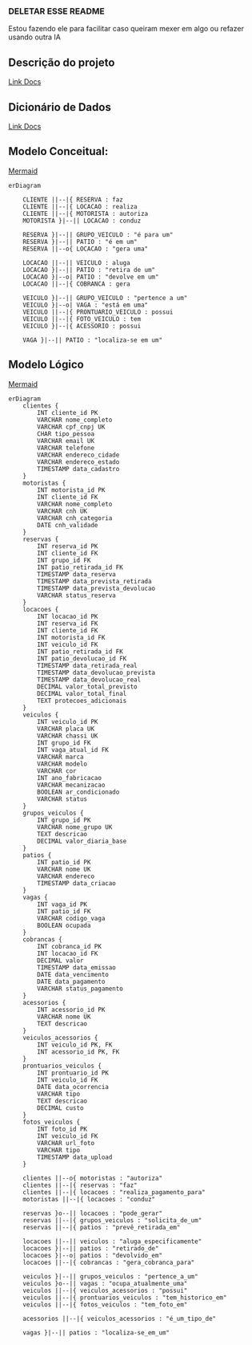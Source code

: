 ### DELETAR ESSE README

Estou fazendo ele para facilitar caso queiram mexer em algo ou refazer usando outra IA

## Descrição do projeto

[Link Docs](https://docs.google.com/document/d/1CJpnWyNE_4B8kO2N9JbzJtQpviRrUeAEqrEtUO0f1Ls/edit?usp=sharing)

## Dicionário de Dados

[Link Docs](https://docs.google.com/document/d/1K5Jhc2EFSNiQyqlwt_XlVp-VQizl6GsnHKK9_ORXV0o/edit?usp=sharing)

## Modelo Conceitual:

[Mermaid](https://www.mermaidchart.com/play?utm_source=mermaid_live_editor&utm_medium=toggle#pako:eNp1kkGOgyAUhq9C2PcC3TGUaUw6xaB2ZTIh-saYqBjULqo9zCznHL3YQK0tnTJs-fjfxw8jzlQOeI1Bb0pZaFmnDTKL7gK2jxmaptVqGpFgERMHgtboS568xI5TQgk3hAZZlSfppT54zEUQxTZJDr3Sd_Cxc7bo5ARmqskHM3UGF5UbthVJyD8PLKDJzsIpvvygVmqJhjrF3iMhiYM7CrUHtLbKvVOKC7hGSovO8LI7zakPBVkNhXxmXiZr6EsTmIMz3YWVC-dwVNURnl2fxo-I8jdB9tQWa1UXycXq37Za0D00GSC3MPeUMTmQLbnC0PWX71lD_mVvHqHg-zghInDHtKrrhtLLv5t3d8geao_4iAhlUWQ-iJt2A63cS7-Vyq6_cNXda0P4_AsNVt_v)

```
erDiagram

    CLIENTE ||--|{ RESERVA : faz
    CLIENTE ||--|{ LOCACAO : realiza
    CLIENTE ||--|{ MOTORISTA : autoriza
    MOTORISTA }|--|| LOCACAO : conduz

    RESERVA }|--|| GRUPO_VEICULO : "é para um"
    RESERVA }|--|| PATIO : "é em um"
    RESERVA ||--o{ LOCACAO : "gera uma"

    LOCACAO ||--|| VEICULO : aluga
    LOCACAO }|--|| PATIO : "retira de um"
    LOCACAO }|--o| PATIO : "devolve em um"
    LOCACAO ||--|{ COBRANCA : gera

    VEICULO }|--|| GRUPO_VEICULO : "pertence a um"
    VEICULO }|--o| VAGA : "está em uma"
    VEICULO ||--|{ PRONTUARIO_VEICULO : possui
    VEICULO ||--|{ FOTO_VEICULO : tem
    VEICULO }|--|{ ACESSORIO : possui

    VAGA }|--|| PATIO : "localiza-se em um"

```

## Modelo Lógico

[Mermaid](https://www.mermaidchart.com/play?utm_source=mermaid_live_editor&utm_medium=toggle#pako:eNqdV81yEzEMfpWdnMkL9BZoGDrQwkBhOGTGo3qV1LBr7djeHJr0geA1eDFk7693vW2hlzaRZH3-JH1yTytJOa4uVuv1eqcl6b06XOx0lrl7LPEiy8H83OlgRHOp4GCg9OYsk4VC7dBmp-az_7m6ue2-FyrPPr0fTN82n9-823zONJUoJJVVgY7mZlnthdTVj-zrKDZYnKpIVGgtwTwMS1BFFNNZHBa4J42JGJ2jQUlCqhzypxzQOshHYG-vrrdfbjfXn5geB0JCDtaZ1uGx-VWSI6M4cEZQb5lSNGHv7X-wp--TJPD3jNLhgROP2Lvc3G6D7QjFiIP2BgYtmuMcf_v9P6D3poOpuX4JQwVOkTDolGEepx4Tqtvci_bK4DFQ2533vGeORypqCQk62exqGydtySlIgqR594fvgVLkjHh7-3Leom6ZGo-oZF38B62DR3_9Z5lvTzIIxaLXcFrH7wtc4xMvt2-urjcfMu5JMsKRg6I7jJ722isdQdt-50sacugLJSBXUpEGZaNCthTOCjmiNiVjVcFlTs_aPVirItOT_X-EAwjuM77AwtCXYGRC80oW7iIlAmTiDKBJ7OHOqNCaiYNQglYPsfH1x48ftpubDAzrjW65yxeHJOI03NWKJWp7Khb3Q_CIKAzFzNFKf4vFPsgVsMCJO7CxlIVWn-FoBuAJHMn6dltheR0whB5j12Vc5HmL-conhKLHlWoGXtfqQMLHzotFsq560WtTS7ozoOU8fWdIQRjJ2BhExPYiAVgqa6Mi-T0TTEfUUpWsdUlrxZeaGCdSPPForwjSPwtMosS95cVlTjXaRCrEcr5INV7NZn0CZ3Do-tSQZiXwJy9Oz-CTKtzCRhg4JpYH46uQUBT_xHr5yMnaTuqw5121DNxb_wFyB6o2rOyU6okJ3LgJ66ogyONJ6F6s5_N6TafxE-0i262g9h8fYLdKuJ9Pw3vIO-_hYcmvfxp4P7_b-Myhcfkv06cYIUgFe-Gt-zx9_kdi13PsWvEyEAc0YGbu7clTUfZRlgoW9rCMRV0uRbbqGdLwIv7ze3gMYB_UowlB5yzKA0XNUoe2Qqn23E2eCZxFPjaRo3RtHv9KSXpT5B1eFEfF7kuwTiM19BGeMNHr4LgyPfwWVIq9Co3jSUIBI_KGwKZKjfJ79yDOzaYP9-egeboWZkpqmjJbW6ulqKR8-DCHpbj3Dyge5TE70wMmA9yFhskdokaYnoH75xdfUoT_3IYKNozMi-1L5WdlbZGTtZSuHv8CZ0yIxg)

```
erDiagram
    clientes {
        INT cliente_id PK
        VARCHAR nome_completo
        VARCHAR cpf_cnpj UK
        CHAR tipo_pessoa
        VARCHAR email UK
        VARCHAR telefone
        VARCHAR endereco_cidade
        VARCHAR endereco_estado
        TIMESTAMP data_cadastro
    }
    motoristas {
        INT motorista_id PK
        INT cliente_id FK
        VARCHAR nome_completo
        VARCHAR cnh UK
        VARCHAR cnh_categoria
        DATE cnh_validade
    }
    reservas {
        INT reserva_id PK
        INT cliente_id FK
        INT grupo_id FK
        INT patio_retirada_id FK
        TIMESTAMP data_reserva
        TIMESTAMP data_prevista_retirada
        TIMESTAMP data_prevista_devolucao
        VARCHAR status_reserva
    }
    locacoes {
        INT locacao_id PK
        INT reserva_id FK
        INT cliente_id FK
        INT motorista_id FK
        INT veiculo_id FK
        INT patio_retirada_id FK
        INT patio_devolucao_id FK
        TIMESTAMP data_retirada_real
        TIMESTAMP data_devolucao_prevista
        TIMESTAMP data_devolucao_real
        DECIMAL valor_total_previsto
        DECIMAL valor_total_final
        TEXT protecoes_adicionais
    }
    veiculos {
        INT veiculo_id PK
        VARCHAR placa UK
        VARCHAR chassi UK
        INT grupo_id FK
        INT vaga_atual_id FK
        VARCHAR marca
        VARCHAR modelo
        VARCHAR cor
        INT ano_fabricacao
        VARCHAR mecanizacao
        BOOLEAN ar_condicionado
        VARCHAR status
    }
    grupos_veiculos {
        INT grupo_id PK
        VARCHAR nome_grupo UK
        TEXT descricao
        DECIMAL valor_diaria_base
    }
    patios {
        INT patio_id PK
        VARCHAR nome UK
        VARCHAR endereco
        TIMESTAMP data_criacao
    }
    vagas {
        INT vaga_id PK
        INT patio_id FK
        VARCHAR codigo_vaga
        BOOLEAN ocupada
    }
    cobrancas {
        INT cobranca_id PK
        INT locacao_id FK
        DECIMAL valor
        TIMESTAMP data_emissao
        DATE data_vencimento
        DATE data_pagamento
        VARCHAR status_pagamento
    }
    acessorios {
        INT acessorio_id PK
        VARCHAR nome UK
        TEXT descricao
    }
    veiculos_acessorios {
        INT veiculo_id PK, FK
        INT acessorio_id PK, FK
    }
    prontuarios_veiculos {
        INT prontuario_id PK
        INT veiculo_id FK
        DATE data_ocorrencia
        VARCHAR tipo
        TEXT descricao
        DECIMAL custo
    }
    fotos_veiculos {
        INT foto_id PK
        INT veiculo_id FK
        VARCHAR url_foto
        VARCHAR tipo
        TIMESTAMP data_upload
    }

    clientes ||--o{ motoristas : "autoriza"
    clientes ||--|{ reservas : "faz"
    clientes ||--|{ locacoes : "realiza_pagamento_para"
    motoristas ||--|{ locacoes : "conduz"

    reservas }o--|| locacoes : "pode_gerar"
    reservas ||--|{ grupos_veiculos : "solicita_de_um"
    reservas ||--|{ patios : "prevê_retirada_em"

    locacoes ||--|| veiculos : "aluga_especificamente"
    locacoes }|--|| patios : "retirado_de"
    locacoes }|--o| patios : "devolvido_em"
    locacoes ||--|{ cobrancas : "gera_cobranca_para"

    veiculos }|--|| grupos_veiculos : "pertence_a_um"
    veiculos }o--|| vagas : "ocupa_atualmente_uma"
    veiculos ||--|{ veiculos_acessorios : "possui"
    veiculos ||--|{ prontuarios_veiculos : "tem_historico_em"
    veiculos ||--|{ fotos_veiculos : "tem_foto_em"

    acessorios ||--|{ veiculos_acessorios : "é_um_tipo_de"

    vagas }|--|| patios : "localiza-se_em_um"
```
